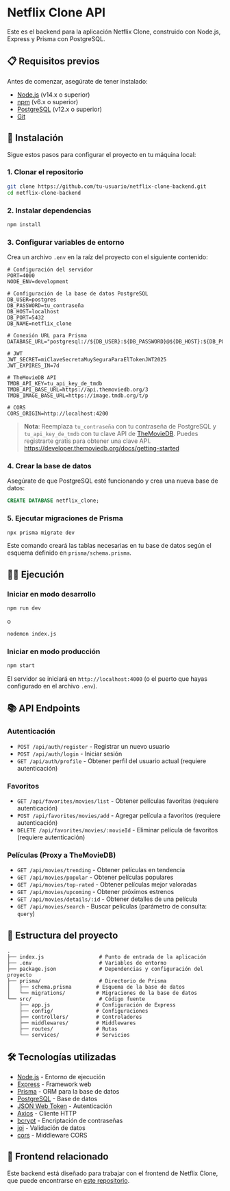# Netflix Clone API

Este es el backend para la aplicación Netflix Clone, construido con Node.js, Express y Prisma con PostgreSQL.

## 📋 Requisitos previos

Antes de comenzar, asegúrate de tener instalado:

- [Node.js](https://nodejs.org/) (v14.x o superior)
- [npm](https://www.npmjs.com/) (v6.x o superior)
- [PostgreSQL](https://www.postgresql.org/) (v12.x o superior)
- [Git](https://git-scm.com/)

## 🚀 Instalación

Sigue estos pasos para configurar el proyecto en tu máquina local:

### 1. Clonar el repositorio

```bash
git clone https://github.com/tu-usuario/netflix-clone-backend.git
cd netflix-clone-backend
```

### 2. Instalar dependencias

```bash
npm install
```

### 3. Configurar variables de entorno

Crea un archivo `.env` en la raíz del proyecto con el siguiente contenido:

```
# Configuración del servidor
PORT=4000
NODE_ENV=development

# Configuración de la base de datos PostgreSQL
DB_USER=postgres
DB_PASSWORD=tu_contraseña
DB_HOST=localhost
DB_PORT=5432
DB_NAME=netflix_clone

# Conexión URL para Prisma
DATABASE_URL="postgresql://${DB_USER}:${DB_PASSWORD}@${DB_HOST}:${DB_PORT}/${DB_NAME}"

# JWT
JWT_SECRET=miClaveSecretaMuySeguraParaElTokenJWT2025
JWT_EXPIRES_IN=7d

# TheMovieDB API
TMDB_API_KEY=tu_api_key_de_tmdb
TMDB_API_BASE_URL=https://api.themoviedb.org/3
TMDB_IMAGE_BASE_URL=https://image.tmdb.org/t/p

# CORS
CORS_ORIGIN=http://localhost:4200
```

> **Nota**: Reemplaza `tu_contraseña` con tu contraseña de PostgreSQL y `tu_api_key_de_tmdb` con tu clave API de [TheMovieDB](https://www.themoviedb.org/documentation/api). Puedes registrarte gratis para obtener una clave API. https://developer.themoviedb.org/docs/getting-started

### 4. Crear la base de datos

Asegúrate de que PostgreSQL esté funcionando y crea una nueva base de datos:

```sql
CREATE DATABASE netflix_clone;
```

### 5. Ejecutar migraciones de Prisma

```bash
npx prisma migrate dev
```

Este comando creará las tablas necesarias en tu base de datos según el esquema definido en `prisma/schema.prisma`.

## 🏃‍♂️ Ejecución

### Iniciar en modo desarrollo

```bash
npm run dev
```

o

```bash
nodemon index.js
```

### Iniciar en modo producción

```bash
npm start
```

El servidor se iniciará en `http://localhost:4000` (o el puerto que hayas configurado en el archivo `.env`).

## 📚 API Endpoints

### Autenticación
- `POST /api/auth/register` - Registrar un nuevo usuario
- `POST /api/auth/login` - Iniciar sesión
- `GET /api/auth/profile` - Obtener perfil del usuario actual (requiere autenticación)

### Favoritos
- `GET /api/favorites/movies/list` - Obtener películas favoritas (requiere autenticación)
- `POST /api/favorites/movies/add` - Agregar película a favoritos (requiere autenticación)
- `DELETE /api/favorites/movies/:movieId` - Eliminar película de favoritos (requiere autenticación)

### Películas (Proxy a TheMovieDB)
- `GET /api/movies/trending` - Obtener películas en tendencia
- `GET /api/movies/popular` - Obtener películas populares
- `GET /api/movies/top-rated` - Obtener películas mejor valoradas
- `GET /api/movies/upcoming` - Obtener próximos estrenos
- `GET /api/movies/details/:id` - Obtener detalles de una película
- `GET /api/movies/search` - Buscar películas (parámetro de consulta: `query`)

## 📁 Estructura del proyecto

```
.
├── index.js                  # Punto de entrada de la aplicación
├── .env                      # Variables de entorno
├── package.json              # Dependencias y configuración del proyecto
├── prisma/                   # Directorio de Prisma
│   ├── schema.prisma        # Esquema de la base de datos
│   └── migrations/          # Migraciones de la base de datos
└── src/                      # Código fuente
    ├── app.js               # Configuración de Express
    ├── config/              # Configuraciones
    ├── controllers/         # Controladores
    ├── middlewares/         # Middlewares
    ├── routes/              # Rutas
    └── services/            # Servicios
```

## 🛠️ Tecnologías utilizadas

- [Node.js](https://nodejs.org/) - Entorno de ejecución
- [Express](https://expressjs.com/) - Framework web
- [Prisma](https://www.prisma.io/) - ORM para la base de datos
- [PostgreSQL](https://www.postgresql.org/) - Base de datos
- [JSON Web Token](https://jwt.io/) - Autenticación
- [Axios](https://axios-http.com/) - Cliente HTTP
- [bcrypt](https://github.com/kelektiv/node.bcrypt.js) - Encriptación de contraseñas
- [joi](https://joi.dev/) - Validación de datos
- [cors](https://github.com/expressjs/cors) - Middleware CORS

## 🔗 Frontend relacionado

Este backend está diseñado para trabajar con el frontend de Netflix Clone, que puede encontrarse en [este repositorio](https://github.com/tu-usuario/netflix-clone-frontend).
